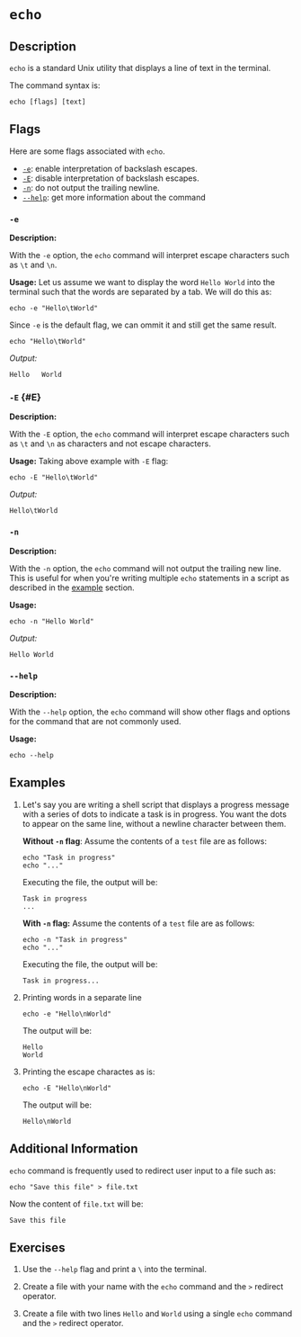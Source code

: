 # `echo`

## Description

`echo` is a standard Unix utility that displays a line of text in the terminal.

The command syntax is:

```shell
echo [flags] [text]
```

## Flags

Here are some flags associated with `echo`.

- [`-e`](#e): enable interpretation of backslash escapes.
- [`-E`](#E): disable interpretation of backslash escapes.
- [`-n`](#n): do not output the trailing newline.
- [`--help`](#-help): get more information about the command 

### `-e`

**Description:**

With the `-e` option, the `echo` command will interpret escape characters such as `\t` and `\n`.

**Usage:**
Let us assume we want to display the word `Hello World` into the terminal such that the words are separated by a tab. We will do this as:

```shell
echo -e "Hello\tWorld"
```

Since `-e` is the default flag, we can ommit it and still get the same result.

```shell
echo "Hello\tWorld"
```

_Output:_

```
Hello   World
```

### `-E` {#E}

**Description:**

With the `-E` option, the `echo` command will interpret escape characters such as `\t` and `\n` as characters and not escape characters.

**Usage:**
Taking above example with `-E` flag:
```shell
echo -E "Hello\tWorld"
```

_Output:_

```
Hello\tWorld
```

### `-n`

**Description:**

With the `-n` option, the `echo` command will not output the trailing new line. This is useful for when you're writing multiple `echo` statements in a script as described in the [example](#examples) section.

**Usage:**
```shell
echo -n "Hello World"
```

_Output:_

```
Hello World
```

### `--help`

**Description:**

With the `--help` option, the `echo` command will show other flags and options for the command that are not commonly used.

**Usage:**

```shell
echo --help
```

## Examples

1. Let's say you are writing a shell script that   displays a progress message with a series of dots to indicate a task is in progress. You want the dots to appear on the same line, without a newline character between them.

    **Without `-n` flag**:
    Assume the contents of a `test` file are as follows:
    ```shell
    echo "Task in progress"
    echo "..."
    ```

    Executing the file, the output will be:
    ```
    Task in progress
    ...
    ```

    **With `-n` flag:**
    Assume the contents of a `test` file are as follows:
    ```shell
    echo -n "Task in progress"
    echo "..."
    ```

    Executing the file, the output will be:
    ```
    Task in progress...
    ```

2. Printing words in a separate line
    ```shell
    echo -e "Hello\nWorld"
    ```

    The output will be:
    ```
    Hello
    World
    ```

3. Printing the escape charactes as is:
    ```shell
    echo -E "Hello\nWorld"
    ```

    The output will be:
    ```
    Hello\nWorld
    ```

## Additional Information

`echo` command is frequently used to redirect user input to a file such as:
```shell
echo "Save this file" > file.txt
```
Now the content of `file.txt` will be:
```
Save this file
```

## Exercises

1. Use the `--help` flag and print a `\` into the terminal.

2. Create a file with your name with the `echo` command and the `>` redirect operator.

3. Create a file with two lines `Hello` and `World` using a single `echo` command and the `>` redirect operator.

